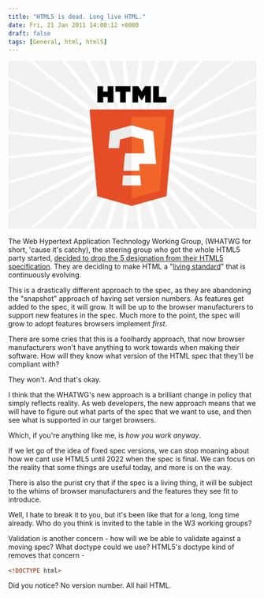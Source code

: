 ```yaml
---
title: "HTML5 is dead. Long live HTML."
date: Fri, 21 Jan 2011 14:00:12 +0000
draft: false
tags: [General, html, html5]
---
```


![HTML5 Logo Spoof](../images/HTML5-Logo-spoof.png)

The Web Hypertext Application Technology Working Group, (WHATWG for short, 'cause it's catchy), the steering group who got the whole HTML5 party started, [decided to drop the 5 designation from their HTML5 specification][1]. They are deciding to make HTML a "[living standard][2]" that is continuously evolving.

This is a drastically different approach to the spec, as they are abandoning the "snapshot" approach of having set version numbers. As features get added to the spec, it will grow. It will be up to the browser manufacturers to support new features in the spec. Much more to the point, the spec will grow to adopt features browsers implement _first_.

There are some cries that this is a foolhardy approach, that now browser manufacturers won't have anything to work towards when making their software. How will they know what version of the HTML spec that they'll be compliant with?

They won't. And that's okay.

I think that the WHATWG's new approach is a brilliant change in policy that simply reflects reality. As web developers, the new approach means that we will have to figure out what parts of the spec that we want to use, and then see what is supported in our target browsers.

Which, if you're anything like me, is _how you work anyway_.

If we let go of the idea of fixed spec versions, we can stop moaning about how we cant use HTML5 until 2022 when the spec is final. We can focus on the reality that some things are useful today, and more is on the way.

There is also the purist cry that if the spec is a living thing, it will be subject to the whims of browser manufacturers and the features they see fit to introduce.

Well, I hate to break it to you, but it's been like that for a long, long time already. Who do you think is invited to the table in the W3 working groups?

Validation is another concern - how will we be able to validate against a moving spec? What doctype could we use? HTML5's doctype kind of removes that concern -

```html
<!DOCTYPE html>
```

Did you notice? No version number. All hail HTML.

[1]: https://blog.whatwg.org/html-is-the-new-html5
[2]: https://wiki.whatwg.org/wiki/FAQ#What_does_.22Living_Standard.22_mean.3F
